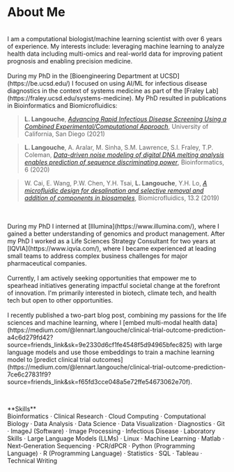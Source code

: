 # About Me

<br>
I am a computational biologist/machine learning scientist with over 6 years of experience. My interests include: leveraging machine learning to analyze health data including multi-omics and real-world data for improving patient prognosis and enabling precision medicine.<br><br>
During my PhD in the [Bioengineering Department at UCSD](https://be.ucsd.edu/) I focused on using AI/ML for infectious disease diagnostics in the context of systems medicine as part of the [Fraley Lab](https://fraley.ucsd.edu/systems-medicine). My PhD resulted in publications in Bioinformatics and Biomicrofluidics:<br> 

> **L. Langouche**, [*Advancing Rapid Infectious Disease Screening Using a Combined Experimental/Computational Approach*](https://escholarship.org/content/qt16x0t2x3/qt16x0t2x3_noSplash_01cb415bf9021eaf7221ce26ae44cb60.pdf), University of California, San Diego (2021)<br>

> **L. Langouche**, A. Aralar, M. Sinha, S.M. Lawrence, S.I. Fraley, T.P. Coleman, [*Data-driven noise modeling of digital DNA melting analysis enables prediction of sequence discriminating power*](https://doi.org/10.1093/bioinformatics/btaa1053), Bioinformatics, 6 (2020)<br>

> W. Cai, E. Wang, P.W. Chen, Y.H. Tsai, **L. Langouche**, Y.H. Lo, [*A microfluidic design for desalination and selective removal and addition of components in biosamples*](https://doi.org/10.1063/1.5093348), Biomicrofluidics, 13.2 (2019)
<br>
<br>
During my PhD I interned at [Illumina](https://www.illumina.com/), where I gained a better understanding of genomics and product management. After my PhD I worked as a Life Sciences Strategy Consultant for two years at [IQVIA](https://www.iqvia.com/), where I became experienced at leading small teams to address complex business challenges for major pharmaceutical companies.<br>
<br>
Currently, I am actively seeking opportunities that empower me to spearhead initiatives generating impactful societal change at the forefront of innovation. I'm primarily interested in biotech, climate tech, and health tech but open to other opportunities. <br>
<br>
I recently published a two-part blog post, combining my passions for the life sciences and machine learning, where I [embed multi-modal health data](https://medium.com/@lennart.langouche/clinical-trial-outcome-prediction-a4c6d279fd42?source=friends_link&sk=9e2330d6cf1fe4548f5d94965bfec825) with large language models and use those embeddings to train a machine learning model to [predict clinical trial outcomes](https://medium.com/@lennart.langouche/clinical-trial-outcome-prediction-7ce6c27831f9?source=friends_link&sk=f65fd3cce048a5e72ffe54673062e70f).<br>


<p>&nbsp;</p>
**Skills**<br>
Bioinformatics · Clinical Research · Cloud Computing · Computational Biology · Data Analysis · Data Science · Data Visualization · Diagnostics · Git · ImageJ (Software) · Image Processing · Infectious Disease · Laboratory Skills · Large Language Models (LLMs) · Linux · Machine Learning · Matlab · Next-Generation Sequencing · PCR/dPCR · Python (Programming Language) ·  R (Programming Language) · Statistics · SQL · Tableau · Technical Writing
